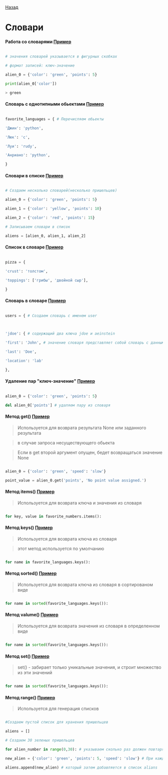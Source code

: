 [Назад](Конспект_Python.md)

  
# Словари
 
#### Работа со словарями [Пример](../Словари/1_sl.py)

```Python

# значения словарей указывается в фигурных скобках

# формат записей: ключ-значение

alien_0 = {'color': 'green', 'points': 5}

print(alien_0['color'])

> green

```

#### Словарь с однотипными обьектами [Пример](../Словари/1_sl.py)

```Python

favorite_languages = { # Перечисляем обьекты

'Джин': 'python',

'Люк': 'c',

'Луи': 'rudy',

'Анриано': 'python',

}

```

#### Словари в списке [Пример](../Словари/1_sl.py)

```Python

# Создаем несколько словарей(несколько пришельцев)

alien_0 = {'color': 'green', 'points': 5}

alien_1 = {'color': 'yellow', 'points': 10}

alien_2 = {'color': 'red', 'points': 15}

# Записываем словари в список

aliens = [alien_0, alien_1, alien_2]

```

#### Список в словаре [Пример](../Словари/1_sl.py)

```Python

pizza = {

'crust': 'толстом',

'toppings': ['грибы', 'двойной сыр'],

}

```

#### Словарь в словаре [Пример](../Словари/1_sl.py)

```Python

users = { # Создаем словарь с именем user

  

'jdoe': { # содержащий два ключа jdoe и aeinstein

'first': 'John', # значение словаря представляет собой словарь с данными

'last': 'Doe',

'location': 'lab'

},

```

#### Удаление пар "ключ-значение" [Пример](../Словари/2_del_key_valum.py)

  

```Python

alien_0 = {'color': 'green', 'points': 5}

del alien_0['points'] # удаляем пару из словаря

```

#### Метод get() [Пример](../Словари/3_get.py)

> Используется для возврата результата None или заданного результата

> в случае запроса несуществующего обьекта

  

> Если в get второй аргумент опущен, бедет возвращаться значение None

```Python

alien_0 = {'color': 'green', 'speed': 'slow'}

point_value = alien_0.get('points', 'No point value assigned.')

```

#### Метод items() [Пример](../Словари/4_items.py)

> Используется для возврата ключа и значения из словаря

  

```Python

for key, value in favorite_numbers.items():

```

#### Метод keys() [Пример](../Словари/5_keys.py)

> Используется для возврата ключа из словаря

> этот метод используется по умолчанию

```Python

for name in favorite_languages.keys():

```

#### Метод sorted() [Пример](../Словари/6_sorted.py)

> Используется для возврата ключа из словаря в сортированом виде

```Python

for name in sorted(favorite_languages.keys()):

```

#### Метод valume() [Пример](../Словари/7_valume.py)

> Используется для возврата значения из словаря в определенном виде

```Python

for name in sorted(favorite_languages.keys()):

```

#### Метод set() [Пример](../Словари/8_set.py)

> set() - забирает только уникальные значения, и строит множество из эти значений

```Python

for name in sorted(favorite_languages.keys()):

```

#### Метод range() [Пример](../Словари/9_range.py)

> Используется для генерация списков

```Python

#Создаем пустой список для хранения пришельцев

aliens = []

# Создаем 30 зеленых пришельцев

for alien_number in range(0,30): # указываем сколько раз должен повтаряться цикл

new_alien = {'color': 'green', 'points': 5, 'speed': 'slow'} # При каждом выполнении цикла создаеться пришелец

aliens.append(new_alien) # который затем добавляется в список alians

```